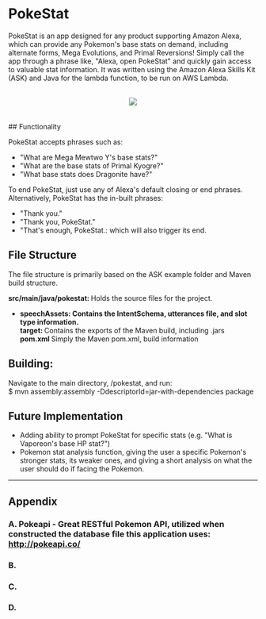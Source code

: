 # PokeStat
PokeStat is an app designed for any product supporting Amazon Alexa, which can provide any Pokemon's base stats on demand, including alternate forms, Mega Evolutions, and Primal Reversions! Simply call the app through a phrase like, "Alexa, open PokeStat" and quickly gain access to valuable stat information. It was written using the Amazon Alexa Skills Kit (ASK) and Java for the lambda function, to be run on AWS Lambda.

<br>
<div align="center"><img src="http://sunquyman.xyz/pokestat/img/PokeStatLogo_108x108.png"/></div>
<br>
<br>
## Functionality

PokeStat accepts phrases such as:
* "What are Mega Mewtwo Y's base stats?"
* "What are the base stats of Primal Kyogre?"
* "What base stats does Dragonite have?"

To end PokeStat, just use any of Alexa's default closing or end phrases. Alternatively, PokeStat has the in-built phrases:
* "Thank you."
* "Thank you, PokeStat."
* "That's enough, PokeStat.:
which will also trigger its end.


## File Structure

The file structure is primarily based on the ASK example folder and Maven build structure.

<b>src/main/java/pokestat: </b> Holds the source files for the project.
* <b>speechAssets: Contains the IntentSchema, utterances file, and slot type information.</b>
<br><b>target: </b> Contains the exports of the Maven build, including .jars
<br><b>pom.xml </b> Simply the Maven pom.xml, build information

## Building: 
Navigate to the main directory, /pokestat, and run:
<br>$ mvn assembly:assembly -DdescriptorId=jar-with-dependencies package
<br>

## Future Implementation
* Adding ability to prompt PokeStat for specific stats (e.g. "What is Vaporeon's base HP stat?")
* Pokemon stat analysis function, giving the user a specific Pokemon's stronger stats, its weaker ones, and giving a short analysis on what the user should do if facing the Pokemon.


-----------------------------------------------------------------------------------------

## Appendix

### A. Pokeapi - Great RESTful Pokemon API, utilized when constructed the database file this application uses: http://pokeapi.co/

### B. 

### C. 

### D.


